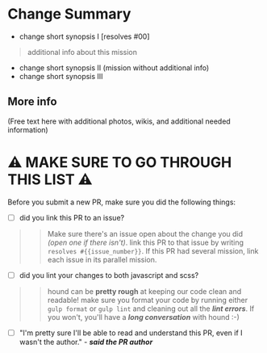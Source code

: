 # Change Summary

 - change short synopsis I [resolves #00]
 
 > additional info about this mission
 
 - change short synopsis II (mission without additional info)
 - change short synopsis III
 
## More info

(Free text here with additional photos, wikis, and additional needed information)

# :warning: MAKE SURE TO GO THROUGH THIS LIST :warning:
Before you submit a new PR, make sure you did the following things:
- [ ] did you link this PR to an issue?

>> Make sure there's an issue open about the change you did *(open one if there isn't)*. link this PR to that issue by writing `resolves #{{issue_number}}`. If this PR had several mission, link each issue in its parallel mission.

- [ ] did you lint your changes to both javascript and scss?

>> hound can be **pretty rough** at keeping our code clean and readable! make sure you format your code by running either `gulp format` or `gulp lint` and cleaning out all the ***lint errors***. If you won't, you'll have a ***long conversation*** with hound :-)

- [ ] "I'm pretty sure I'll be able to read and understand this PR, even if I wasn't the author." - ***said the PR author***
